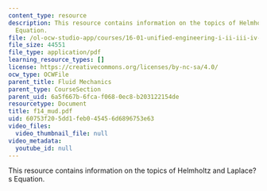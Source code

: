 ```yaml
---
content_type: resource
description: This resource contains information on the topics of Helmholtz and Laplace?s
  Equation.
file: /ol-ocw-studio-app/courses/16-01-unified-engineering-i-ii-iii-iv-fall-2005-spring-2006/60753f205dd1feb045456d6896753e63_f14_mud.pdf
file_size: 44551
file_type: application/pdf
learning_resource_types: []
license: https://creativecommons.org/licenses/by-nc-sa/4.0/
ocw_type: OCWFile
parent_title: Fluid Mechanics
parent_type: CourseSection
parent_uid: 6a5f667b-6fca-f068-0ec8-b203122154de
resourcetype: Document
title: f14_mud.pdf
uid: 60753f20-5dd1-feb0-4545-6d6896753e63
video_files:
  video_thumbnail_file: null
video_metadata:
  youtube_id: null
---
```

This resource contains information on the topics of Helmholtz and Laplace?s Equation.